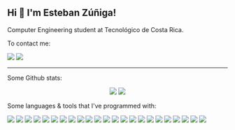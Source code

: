 ## Hi 👋 I'm Esteban Zúñiga!

Computer Engineering student at Tecnológico de Costa Rica.

To contact me:

[<img src = "https://img.shields.io/badge/instagram-%23E4405F.svg?&style=for-the-badge&logo=instagram&logoColor=white">](https://www.instagram.com/esteban.1497/) [<img src="https://img.shields.io/badge/linkedin-%230077B5.svg?&style=for-the-badge&logo=linkedin&logoColor=white" />](https://www.linkedin.com/in/esteban-andrés-zúñiga-orozco-4711aa142)

---
Some Github stats: 
<p align = "center">
  <img src = "https://github-readme-stats.vercel.app/api?username=chaos1497&show_icons=true&theme=radical&line_height=27">
  <img src = "https://github-readme-stats.vercel.app/api/top-langs/?username=chaos1497&hide=css,html&theme=tokyonight">
</p>


Some languages & tools that I've programmed with:

<img src="https://img.shields.io/badge/python-3776AB.svg?&style=for-the-badge&logo=python&logoColor=white"/> <img src="https://img.shields.io/badge/scipy-8CAAE6.svg?&style=for-the-badge&logo=scipy&logoColor=white"/> <img src="https://img.shields.io/badge/numpy-013243.svg?&style=for-the-badge&logo=numpy&logoColor=white"/> <img src="https://img.shields.io/badge/angular-DD0031.svg?&style=for-the-badge&logo=angular&logoColor=white"/> <img src="https://img.shields.io/badge/sql%20server-CC2927.svg?&style=for-the-badge&logo=microsoft%20sql%20server&logoColor=white"/> <img src="https://img.shields.io/badge/spyder-FF0000.svg?&style=for-the-badge&logo=spyder%20ide&logoColor=white"/> <img src="https://img.shields.io/badge/azure-0089D6.svg?&style=for-the-badge&logo=microsoft%20azure&logoColor=white"/> <img src="https://img.shields.io/badge/racket-9F1D20.svg?&style=for-the-badge&logo=racket&logoColor=white"/> <img src="https://img.shields.io/badge/opencv-5C3EE8.svg?&style=for-the-badge&logo=opencv&logoColor=white"/> <img src="https://img.shields.io/badge/anaconda-44A833.svg?&style=for-the-badge&logo=anaconda&logoColor=white"/> <img src="https://img.shields.io/badge/MongoDB-47A248.svg?&style=for-the-badge&logo=mongodb&logoColor=white"/> <img src="https://img.shields.io/badge/c++-00599C.svg?&style=for-the-badge&logo=c%2B%2B&logoColor=white"/> <img src="https://img.shields.io/badge/latex-008080.svg?&style=for-the-badge&logo=latex&logoColor=white"/> <img src="https://img.shields.io/badge/java-DF3B2A.svg?&style=for-the-badge&logo=java&logoColor=white"/> <img src="https://img.shields.io/badge/bootstrap-7952B3.svg?&style=for-the-badge&logo=bootstrap&logoColor=white"/> <img src="https://img.shields.io/badge/android%20studio-3DDC84.svg?&style=for-the-badge&logo=android%20studio&logoColor=white"/> <img src="https://img.shields.io/badge/html5-FF5733.svg?&style=for-the-badge&logo=HTML5&logoColor=white"/> <img src="https://img.shields.io/badge/css3-2522F0.svg?&style=for-the-badge&logo=CSS3&logoColor=white"/> <img src="https://img.shields.io/badge/octave-F37117.svg?&style=for-the-badge&logo=octave&logoColor=white"/> <img src="https://img.shields.io/badge/neo4j-008CC1.svg?&style=for-the-badge&logo=neo4j&logoColor=white"/> <img src="https://img.shields.io/badge/raspberry%20pi-A22846.svg?&style=for-the-badge&logo=raspberry%20pi&logoColor=white"/> <img src="https://img.shields.io/badge/arduino-00979D.svg?&style=for-the-badge&logo=arduino&logoColor=white"/> <img src="https://img.shields.io/badge/Visual Studio Code-007ACC.svg?&style=for-the-badge&logo=visual-studio-code&logoColor=white"/>


